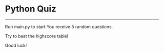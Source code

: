 # Python Quiz
---

Run main.py to start
You receive 5 random questions.

Try to beat the highscore table!

Good luck!